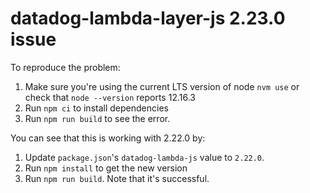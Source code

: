 # datadog-lambda-layer-js 2.23.0 issue

To reproduce the problem:

1. Make sure you're using the current LTS version of node `nvm use` or check that `node --version` reports 12.16.3
1. Run `npm ci` to install dependencies
1. Run `npm run build` to see the error.

You can see that this is working with 2.22.0 by:

1. Update `package.json`'s `datadog-lambda-js` value to `2.22.0`.
1. Run `npm install` to get the new version
1. Run `npm run build`. Note that it's successful.

